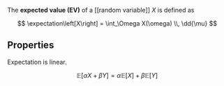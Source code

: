 The **expected value (EV)** of a [[random variable]] $X$ is defined as

$$
\expectation\left[X\right] = \int_\Omega X(\omega) \\, \dd{\mu}
$$

## Properties

Expectation is linear.

$$
\mathbb{E}[\alpha X + \beta Y] = \alpha \mathbb{E}[X] + \beta \mathbb{E}[Y]
$$